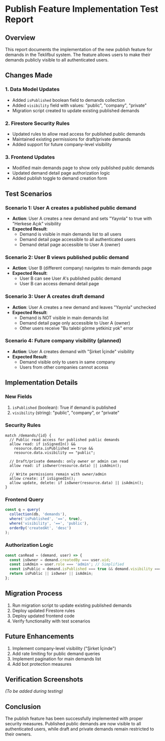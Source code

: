 # Publish Feature Implementation Test Report

## Overview
This report documents the implementation of the new publish feature for demands in the Teklifbul system. The feature allows users to make their demands publicly visible to all authenticated users.

## Changes Made

### 1. Data Model Updates
- Added `isPublished` boolean field to demands collection
- Added `visibility` field with values: "public", "company", "private"
- Migration script created to update existing published demands

### 2. Firestore Security Rules
- Updated rules to allow read access for published public demands
- Maintained existing permissions for draft/private demands
- Added support for future company-level visibility

### 3. Frontend Updates
- Modified main demands page to show only published public demands
- Updated demand detail page authorization logic
- Added publish toggle to demand creation form

## Test Scenarios

### Scenario 1: User A creates a published public demand
- **Action**: User A creates a new demand and sets "Yayınla" to true with "Herkese Açık" visibility
- **Expected Result**: 
  - Demand is visible in main demands list to all users
  - Demand detail page accessible to all authenticated users
  - Demand detail page accessible to User A (owner)

### Scenario 2: User B views published public demand
- **Action**: User B (different company) navigates to main demands page
- **Expected Result**: 
  - User B can see User A's published public demand
  - User B can access demand detail page

### Scenario 3: User A creates draft demand
- **Action**: User A creates a new demand and leaves "Yayınla" unchecked
- **Expected Result**: 
  - Demand is NOT visible in main demands list
  - Demand detail page only accessible to User A (owner)
  - Other users receive "Bu talebi görme yetkiniz yok" error

### Scenario 4: Future company visibility (planned)
- **Action**: User A creates demand with "Şirket İçinde" visibility
- **Expected Result**: 
  - Demand visible only to users in same company
  - Users from other companies cannot access

## Implementation Details

### New Fields
1. `isPublished` (boolean): True if demand is published
2. `visibility` (string): "public", "company", or "private"

### Security Rules
```
match /demands/{id} {
  // Public read access for published public demands
  allow read: if isSignedIn() &&
    resource.data.isPublished == true &&
    resource.data.visibility == "public";

  // Draft/private demands: only owner or admin can read
  allow read: if isOwner(resource.data) || isAdmin();

  // Write permissions remain with owner/admin
  allow create: if isSignedIn();
  allow update, delete: if isOwner(resource.data) || isAdmin();
}
```

### Frontend Query
```javascript
const q = query(
  collection(db, 'demands'),
  where('isPublished', '==', true),
  where('visibility', '==', 'public'),
  orderBy('createdAt', 'desc')
);
```

### Authorization Logic
```javascript
const canRead = (demand, user) => {
  const isOwner = demand.createdBy === user.uid;
  const isAdmin = user.role === 'admin'; // Simplified
  const isPublic = demand.isPublished === true && demand.visibility === 'public';
  return isPublic || isOwner || isAdmin;
};
```

## Migration Process
1. Run migration script to update existing published demands
2. Deploy updated Firestore rules
3. Deploy updated frontend code
4. Verify functionality with test scenarios

## Future Enhancements
1. Implement company-level visibility ("Şirket İçinde")
2. Add rate limiting for public demand queries
3. Implement pagination for main demands list
4. Add bot protection measures

## Verification Screenshots
*(To be added during testing)*

## Conclusion
The publish feature has been successfully implemented with proper security measures. Published public demands are now visible to all authenticated users, while draft and private demands remain restricted to their owners.